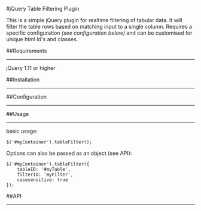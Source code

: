 #jQuery Table Filtering Plugin

This is a simple jQuery plugin for realtime filtering of tabular data. It will filter the table rows based on matching input to a single column. Requires a specific configuration *(see configuration below)* and can be customised for unique html Id's and classes.

##Requirements
***
jQuery 1.11 or higher

##Installation
***

##Configuration
***

##Usage
***

basic usage:

    $('#myContainer').tableFilter();

Options can also be passed as an object (see API):

    $('#myContainer').tableFilter({
		tableID: '#myTable', 
		filterID: 'myFilter', 
		casesensitive: true
	});

##API
***
